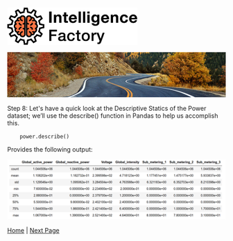 <!----- Conversion time: 0.975 seconds.


Using this Markdown file:

1. Cut and paste this output into your source file.
2. See the notes and action items below regarding this conversion run.
3. Check the rendered output (headings, lists, code blocks, tables) for proper
   formatting and use a linkchecker before you publish this page.

Conversion notes:

* Docs to Markdown version 1.0β17
* Tue Aug 27 2019 17:34:44 GMT-0700 (PDT)
* Source doc: https://docs.google.com/open?id=1i-EsNOdY1eFx5lveG_N8j4WhGXphkBqMAk07LcHMj0w
* This is a partial selection. Check to make sure intra-doc links work.
* This document has images: check for >>>>>  gd2md-html alert:  inline image link in generated source and store images to your server.
----->

![alt_text](images/TIF1000.png "image_tooltip")

<p align="center"><img src="images/journey.png"></p>


Step 8: Let's have a quick look at the Descriptive Statics of the Power dataset; we’ll use the describe() function in Pandas to help us accomplish this.
```
	power.describe()
```
Provides the following output:


<p align="center"><img src="images/jupyter_3.png"></p>

[Home](tif100.md) | [Next Page](page14.md)


<!-- Docs to Markdown version 1.0β17 -->
